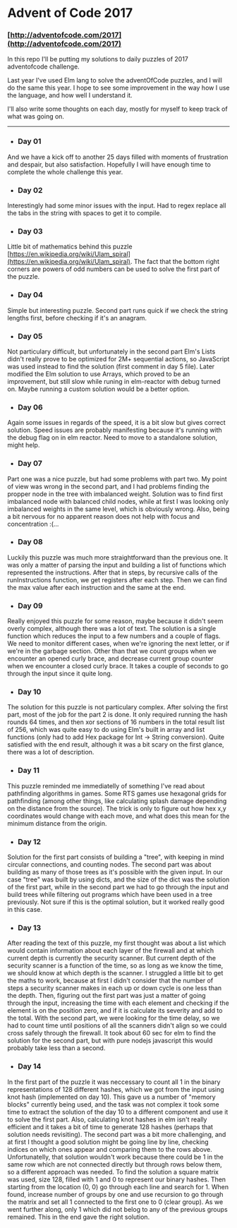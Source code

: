 # Advent of Code 2017
### [http://adventofcode.com/2017](http://adventofcode.com/2017)

In this repo I'll be putting my solutions to daily puzzles of 2017 adventofcode challenge.

Last year I've used Elm lang to solve the adventOfCode puzzles, and I will do the same this year.
I hope to see some improvement in the way how I use the language, and how well I understand it.

I'll also write some thoughts on each day, mostly for myself to keep track of what was going on.

---

- ### Day 01
And we have a kick off to another 25 days filled with moments of frustration and despair, but also satisfaction. Hopefully I will have enough time to complete the whole challenge this year.
- ### Day 02
Interestingly had some minor issues with the input. Had to regex replace all the tabs in the string with spaces to get it to compile.
- ### Day 03
Little bit of mathematics behind this puzzle [https://en.wikipedia.org/wiki/Ulam_spiral](https://en.wikipedia.org/wiki/Ulam_spiral).
The fact that the bottom right corners are powers of odd numbers can be used to solve the first part of the puzzle.
- ### Day 04
Simple but interesting puzzle. Second part runs quick if we check the string lengths first, before checking if it's an anagram.
- ### Day 05
Not particulary difficult, but unfortunately in the second part Elm's Lists didn't really prove to be optimized for 2M+ sequential actions, so JavaScript was used instead to find the solution (first comment in day 5 file). Later modified the Elm solution to use Arrays, which proved to be an improvement, but still slow while runing in elm-reactor with debug turned on. Maybe running a custom solution would be a better option.
- ### Day 06
Again some issues in regards of the speed, it is a bit slow but gives correct solution. Speed issues are probably manifesting because it's running with the debug flag on in elm reactor. Need to move to a standalone solution, might help.
- ### Day 07
Part one was a nice puzzle, but had some problems with part two. My point of view was wrong in the second part, and I had problems finding the propper node in the tree with imbalanced weight. Solution was to find first imbalanced node with balanced child nodes, while at first I was looking only imbalanced weights in the same level, which is obviously wrong. Also, being a bit nervous for no apparent reason does not help with focus and concentration :(...
- ### Day 08
Luckily this puzzle was much more straightforward than the previous one. It was only a matter of parsing the input and building a list of functions which represented the instructions. After that in steps, by recursive calls of the runInstructions function, we get registers after each step. Then we can find the max value after each instruction and the same at the end.
- ### Day 09
Really enjoyed this puzzle for some reason, maybe because it didn't seem overly complex, although there was a lot of text. The solution is a single function which reduces the input to a few numbers and a couple of flags. We need to monitor different cases, when we're ignoring the next letter, or if we're in the garbage section. Other than that we count groups when we encounter an opened curly brace, and decrease current group counter when we encounter a closed curly brace. It takes a couple of seconds to go through the input since it quite long.
- ### Day 10
The solution for this puzzle is not particulary complex. After solving the first part, most of the job for the part 2 is done. It only required running the hash rounds 64 times, and then xor sections of 16 numbers in the total result list of 256, which was quite easy to do using Elm's built in array and list functions (only had to add Hex package for Int -> String conversion). Quite satisfied with the end result, although it was a bit scary on the first glance, there was a lot of description.
- ### Day 11
This puzzle reminded me immediatelly of something I've read about pathfinding algorithms in games. Some RTS games use hexagonal grids for pathfinding (among other things, like calculating splash damage depending on the distance from the source). The trick is only to figure out how hex x,y coordinates would change with each move, and what does this mean for the minimum distance from the origin.
- ### Day 12
Solution for the first part consists of building a "tree", with keeping in mind circular connections, and counting nodes. The second part was about building as many of those trees as it's possible with the given input. In our case "tree" was built by using dicts, and the size of the dict was the solution of the first part, while in the second part we had to go through the input and build trees while filtering out programs which have been used in a tree previously. Not sure if this is the optimal solution, but it worked really good in this case.
- ### Day 13
After reading the text of this puzzle, my first thought was about a list which would contain information about each layer of the firewall and at which current depth is currently the security scanner. But current depth of the security scanner is a function of the time, so as long as we know the time, we should know at which depth is the scanner. I struggled a little bit to get the maths to work, because at first I didn't consider that the number of steps a security scanner makes in each up or down cycle is one less than the depth. Then, figuring out the first part was just a matter of going through the input, increasing the time with each element and checking if the element is on the position zero, and if it is calculate its severity and add to the total. With the second part, we were looking for the time delay, so we had to count time until positions of all the scanners didn't align so we could cross safely through the firewall. It took about 60 sec for elm to find the solution for the second part, but with pure nodejs javascript this would probably take less than a second.
- ### Day 14
In the first part of the puzzle it was neccessary to count all 1 in the binary representations of 128 different hashes, which we got from the input using knot hash (implemented on day 10). This gave us a number of "memory blocks" currently being used, and the task was not complex it took some time to extract the solution of the day 10 to a different component and use it to solve the first part. Also, calculating knot hashes in elm isn't really efficient and it takes a bit of time to generate 128 hashes (perhaps that solution needs revisiting).
The second part was a bit more challenging, and at first I thought a good solution might be going line by line, checking indices on which ones appear and comparing them to the rows above. Unfortunatelly, that solution wouldn't work because there could be 1 in the same row which are not connected directly but through rows below them, so a different approach was needed. To find the solution a square matrix was used, size 128, filled with 1 and 0 to represent our binary hashes. Then starting from the location (0, 0) go through each line and search for 1. When found, increase number of groups by one and use recursion to go through the matrix and set all 1 connected to the first one to 0 (clear group). As we went further along, only 1 which did not belog to any of the previous groups remained. This in the end gave the right solution.